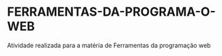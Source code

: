 # FERRAMENTAS-DA-PROGRAMA-O-WEB
Atividade realizada para a matéria de Ferramentas da programação web
